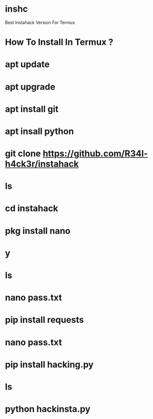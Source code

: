 # inshc
Best Instahack Version For Termux

How To Install In Termux ?
========
apt update
==
apt upgrade
===
apt install git
=
apt insall python
=
git clone https://github.com/R34l-h4ck3r/instahack
=
ls
=
cd instahack
=
pkg install nano
=
y
=
ls
=
nano pass.txt
=
pip install requests
=
nano pass.txt
=
pip install hacking.py
=
ls
=
python hackinsta.py
=

